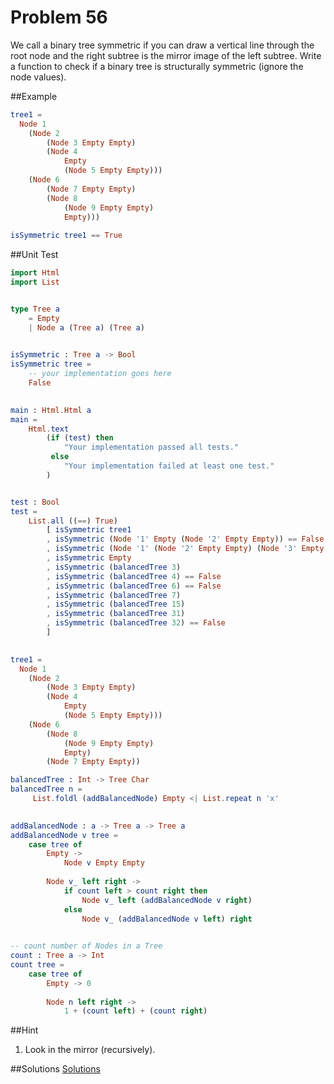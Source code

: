 # Problem 56

We call a binary tree symmetric if you can draw a vertical line through the root node and the right subtree is the mirror image of the left subtree. Write a function to check if a binary tree is structurally symmetric (ignore the node values).

##Example

```elm
tree1 = 
  Node 1 
    (Node 2 
        (Node 3 Empty Empty) 
        (Node 4 
            Empty 
            (Node 5 Empty Empty))) 
    (Node 6 
        (Node 7 Empty Empty) 
        (Node 8 
            (Node 9 Empty Empty) 
            Empty)))
    
isSymmetric tree1 == True 

```

##Unit Test
```elm
import Html
import List


type Tree a
    = Empty
    | Node a (Tree a) (Tree a)
    

isSymmetric : Tree a -> Bool
isSymmetric tree = 
    -- your implementation goes here
    False
    

main : Html.Html a
main =
    Html.text
        (if (test) then
            "Your implementation passed all tests."
         else
            "Your implementation failed at least one test."
        )


test : Bool
test =
    List.all ((==) True)
        [ isSymmetric tree1
        , isSymmetric (Node '1' Empty (Node '2' Empty Empty)) == False
        , isSymmetric (Node '1' (Node '2' Empty Empty) (Node '3' Empty (Node '4' Empty Empty))) == False
        , isSymmetric Empty
        , isSymmetric (balancedTree 3)
        , isSymmetric (balancedTree 4) == False
        , isSymmetric (balancedTree 6) == False
        , isSymmetric (balancedTree 7)
        , isSymmetric (balancedTree 15)
        , isSymmetric (balancedTree 31)
        , isSymmetric (balancedTree 32) == False
        ]
        

tree1 = 
  Node 1 
    (Node 2 
        (Node 3 Empty Empty) 
        (Node 4 
            Empty 
            (Node 5 Empty Empty))) 
    (Node 6 
        (Node 8 
            (Node 9 Empty Empty) 
            Empty)
        (Node 7 Empty Empty)) 

balancedTree : Int -> Tree Char
balancedTree n =
     List.foldl (addBalancedNode) Empty <| List.repeat n 'x'

    
addBalancedNode : a -> Tree a -> Tree a
addBalancedNode v tree =
    case tree of
        Empty ->
            Node v Empty Empty
            
        Node v_ left right ->
            if count left > count right then
                Node v_ left (addBalancedNode v right) 
            else 
                Node v_ (addBalancedNode v left) right 
                

-- count number of Nodes in a Tree    
count : Tree a -> Int
count tree = 
    case tree of 
        Empty -> 0
        
        Node n left right ->
            1 + (count left) + (count right)
```
##Hint
1. Look in the mirror (recursively). 


##Solutions
[Solutions](../s/s56.md) 